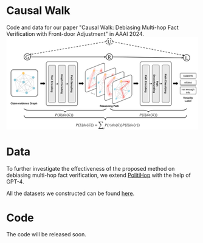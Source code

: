 # Causal Walk
Code and data for our paper "Causal Walk: Debiasing Multi-hop Fact Verification with Front-door Adjustment" in AAAI 2024.
![CausalWalk](CausalWalk.svg)

# Data
To further investigate the effectiveness of the proposed method on debiasing multi-hop fact verification, we extend [PolitiHop](https://github.com/copenlu/politihop) with the help of GPT-4. 

All the datasets we constructed can be found [here](https://drive.google.com/drive/folders/19IdPsf0hZCnoHVnfHIelzEmnbkU3EF_6?usp=sharing).

# Code
The code will be released soon.
